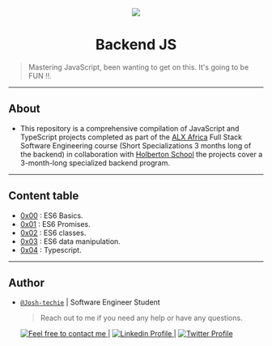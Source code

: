<p align="center">
<img src ="https://assets.imaginablefutures.com/media/images/ALX_Logo.max-200x150.png">
</p>

<h1 align="center">
	Backend JS
</h1>

> Mastering JavaScript, been wanting to get on this. It's going to be FUN !!.

---

## About

- This repository is a comprehensive compilation of JavaScript and TypeScript projects completed as part of the [ALX Africa](https://www.alxafrica.com/) Full Stack Software Engineering course (Short Specializations 3 months long of the backend) in collaboration with [Holberton School](https://www.holbertonschool.com/) the projects cover a 3-month-long specialized backend program.

---

## Content table

- [0x00](./0x00-ES6_basic) : ES6 Basics.
- [0x01](./0x01-ES6_promise) : ES6 Promises.
- [0x02](./0x02-ES6_classes) : ES6 classes.
- [0x03](./0x03-ES6_data_manipulation) : ES6 data manipulation.
- [0x04](./0x04-TypeScript) : Typescript.

---

## Author

- [`@Josh-techie`]() | Software Engineer Student

  > Reach out to me if you need any help or have any questions.

  <a href="mailto:youssef.abouyahia@e-polytechnique.ma">
  	<img alt="Feel free to contact me" src="https://img.shields.io/badge/-Ask_me_anything-blue?style=flat&logo=Gmail&logoColor=white&link=mailto:youssef.abouyahia@e-polytechnique.ma&color=3d85c6" />
  </a>
  <span> | </span>
    <a href="https://www.linkedin.com/in/youssef-abouyahia/">
        <img alt="Linkedin Profile" src="https://img.shields.io/badge/-Linkedin-0072b1?style=flat&logo=Linkedin&logoColor=white&link=https://www.linkedin.com/in/youssef-abouyahia/" />
    </a>
    <span> | </span>
    <a href="https://twitter.com/JoesephAb">
        <img alt="Twitter Profile" src="https://img.shields.io/badge/-Twitter-0072b1?style=flat&logo=Twitter&logoColor=white&link=https://twitter.com/JoesephAb&color=1DA1F2" />
    </a>
